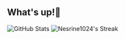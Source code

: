 ## What's up!👾
![GitHub Stats](http://github-profile-summary-cards.vercel.app/api/cards/stats?username=Nesrine1024&theme=tokyonight)
![Nesrine1024's Streak](https://github-readme-streak-stats.herokuapp.com/?user=Nesrine1024&theme=dark&hide_border=true)

